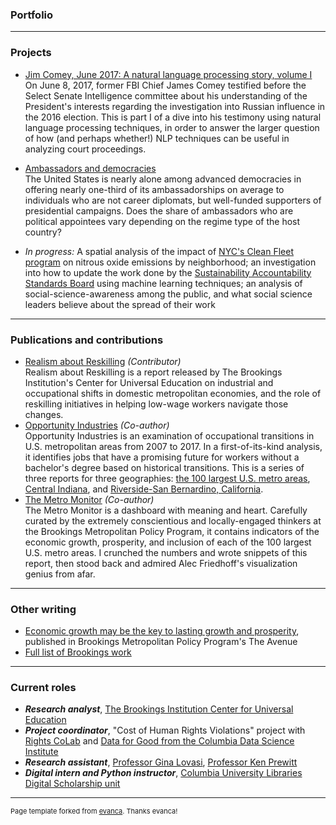 ### Portfolio

---

### Projects 

- [Jim Comey, June 2017: A natural language processing story, volume I](/comey_page)  
On June 8, 2017, former FBI Chief James Comey testified before the Select Senate Intelligence committee about his understanding of the President's interests regarding the investigation into Russian influence in the 2016 election. This is part I of a dive into his testimony using natural language processing techniques, in order to answer the larger question of how (and perhaps whether!) NLP techniques can be useful in analyzing court proceedings.
<!--<img src="images/comey_testimony.jpg?raw=true" width="300" height="200">-->  

- [Ambassadors and democracies](/ambassadors)  
The United States is nearly alone among advanced democracies in offering nearly one-third of its ambassadorships on average to individuals who are not career diplomats, but well-funded supporters of presidential campaigns. Does the share of ambassadors who are political appointees vary depending on the regime type of the host country?
<!--<img src="images/ambassadors.png?raw=true" width = "320" height = "170">-->
  
- *In progress:* A spatial analysis of the impact of [NYC's Clean Fleet program](https://www1.nyc.gov/assets/sustainability/downloads/pdf/publications/NYC%20Clean%20Fleet_FINAL.pdf) on nitrous oxide emissions by neighborhood; an investigation into how to update the work done by the [Sustainability Accountability Standards Board](https://www.sasb.org) using machine learning techniques; an analysis of social-science-awareness among the public, and what social science leaders believe about the spread of their work
  
---
<!--
[Project 3 Title](http://example.com/)
[Congressional](/sample_page)  
[Project 2 Title](/pdf/sample_presentation.pdf)
-->

### Publications and contributions

- [Realism about Reskilling](https://www.brookings.edu/research/realism-about-reskilling/) *(Contributor)*  
Realism about Reskilling is a report released by The Brookings Institution's Center for Universal Education on industrial and occupational shifts in domestic metropolitan economies, and the role of reskilling initiatives in helping low-wage workers navigate those changes.
- [Opportunity Industries](https://www.brookings.edu/research/opportunity-industries/) *(Co-author)*  
Opportunity Industries is an examination of occupational transitions in U.S. metropolitan areas from 2007 to 2017. In a first-of-its-kind analysis, it identifies jobs that have a promising future for workers without a bachelor's degree based on historical transitions. This is a series of three reports for three geographies: [the 100 largest U.S. metro areas](https://www.brookings.edu/research/opportunity-industries/), [Central Indiana](https://www.brookings.edu/research/advancing-opportunity-in-central-indiana/), and [Riverside-San Bernardino, California](https://www.brookings.edu/research/advancing-opportunity-in-californias-inland-empire/).
- [The Metro Monitor](https://www.brookings.edu/research/metro-monitor-2019-inclusion-remains-elusive-amid-widespread-metro-growth-and-rising-prosperity/) *(Co-author)*  
The Metro Monitor is a dashboard with meaning and heart. Carefully curated by the extremely conscientious and locally-engaged thinkers at the Brookings Metropolitan Policy Program, it contains indicators of the economic growth, prosperity, and inclusion of each of the 100 largest U.S. metro areas. I crunched the numbers and wrote snippets of this report, then stood back and admired Alec Friedhoff's visualization genius from afar.
  
---

### Other writing
  
- [Economic growth may be the key to lasting growth and prosperity](https://www.brookings.edu/blog/the-avenue/2018/03/16/economic-inclusion-key-growth-prosperity/), published in Brookings Metropolitan Policy Program's The Avenue
- [Full list of Brookings work](https://www.brookings.edu/search/?s=isha+shah&post_type=&topic=&pcp=program_metropolitan-policy-program&date_range=&start_date=&end_date=)
  
---

### Current roles
  
- ***Research analyst***, [The Brookings Institution Center for Universal Education](https://www.brookings.edu/center/center-for-universal-education/)
- ***Project coordinator***, "Cost of Human Rights Violations" project with [Rights CoLab](https://rightscolab.org) and [Data for Good from the Columbia Data Science Institute](https://datascience.columbia.edu)
- ***Research assistant***, [Professor Gina Lovasi](https://drexel.edu/dornsife/academics/faculty/Gina%20Lovasi/), [Professor Ken Prewitt](https://sipa.columbia.edu/faculty-research/faculty-directory/kenneth-prewitt)
- ***Digital intern and Python instructor***, [Columbia University Libraries Digital Scholarship unit](https://library.columbia.edu/services/digital-scholarship.html)

---

<p style="font-size:11px">Page template forked from <a href="https://github.com/evanca/quick-portfolio">evanca</a>. Thanks evanca!</p>
<!-- Remove above link if you don't want to attibute -->
